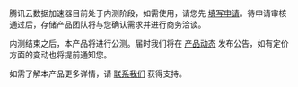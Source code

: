 腾讯云数据加速器目前处于内测阶段，如需使用，请您先 [填写申请](https://cloud.tencent.com/apply/p/jl1qy9hqfha)。待申请审核通过后，存储产品团队将与您确认需求并进行商务洽谈。

内测结束之后，本产品将进行公测。届时我们将在 [产品动态](https://cloud.tencent.com/product/events) 发布公告，如有定价方面的变动也将提前通知您。

如需了解本产品更多详情，请 [联系我们](https://cloud.tencent.com/act/event/connect-service) 获得支持。
